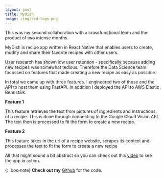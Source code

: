 ```yaml
---
layout: post
title: MyDish
image: /img/red-logo.png
---
```


This was my second collaboration with a crossfunctional team and the product of two intense months. 

MyDish is recipe app written in React Native that enables users to create, modify and share their favorite recipes with other users. 

User research has shown low user retention - specifically because adding new recipes was somewhat tedious. Therefore the Data Science team focussed on features that made creating a new recipe as easy as possible.

In total we came up with three features. I engineered two of those and the API to host them using FastAPI. In addition I deployed the API to AWS Elastic Beanstalk.

**Feature 1**

This feature retrieves the text from pictures of ingredients and instructions of a recipe. This is done through connecting to the Google Cloud Vision API. The text then is processed to fit the form to create a new recipe. 

**Feature 2**

This feature takes in the url of a recipe website, scrapes its context and processes the text to fit the form to create a new recipe

All that might sound a bit abstract so you can check out this [video](https://www.youtube.com/watch?v=yG_td_GyA7w&feature=youtu.be) to see the app in action.



{: .box-note}
**Check out my** [Github](https://github.com/RobinSrimal/MyDish-DS) for the code.







